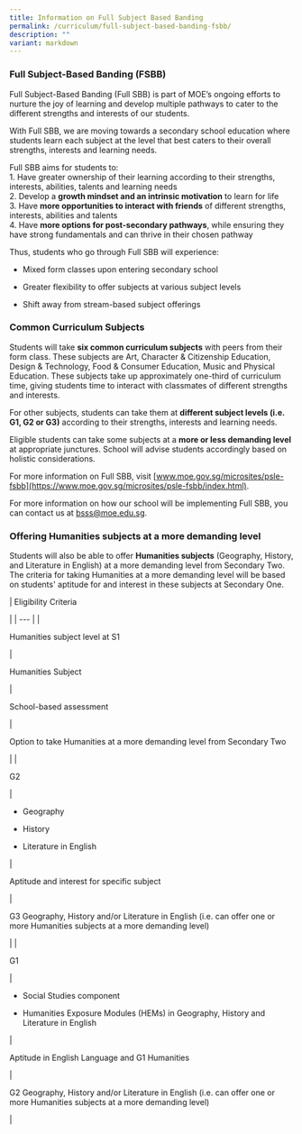```yaml
---
title: Information on Full Subject Based Banding
permalink: /curriculum/full-subject-based-banding-fsbb/
description: ""
variant: markdown
---
```

### Full Subject-Based Banding (FSBB)

Full Subject-Based Banding (Full SBB) is part of MOE’s ongoing efforts to nurture the joy of learning and develop multiple pathways to cater to the different strengths and interests of our students.

With Full SBB, we are moving towards a secondary school education where students learn each subject at the level that best caters to their overall strengths, interests and learning needs.

Full SBB aims for students to:  
1\. Have greater ownership of their learning according to their strengths, interests, abilities, talents and learning needs  
2\. Develop a **growth mindset and an intrinsic motivation** to learn for life  
3\. Have **more opportunities to interact with friends** of different strengths, interests, abilities and talents  
4\. Have **more options for post-secondary pathways**, while ensuring they have strong fundamentals and can thrive in their chosen pathway

Thus, students who go through Full SBB will experience:

*   Mixed form classes upon entering secondary school
    
*   Greater flexibility to offer subjects at various subject levels
    
*   Shift away from stream-based subject offerings
    

### **Common Curriculum Subjects**

Students will take **six common curriculum subjects** with peers from their form class. These subjects are Art, Character & Citizenship Education, Design & Technology, Food & Consumer Education, Music and Physical Education. These subjects take up approximately one-third of curriculum time, giving students time to interact with classmates of different strengths and interests.

For other subjects, students can take them at **different subject levels (i.e. G1, G2 or G3)** according to their strengths, interests and learning needs.

Eligible students can take some subjects at a **more or less demanding level** at appropriate junctures. School will advise students accordingly based on holistic considerations.

For more information on Full SBB, visit [www.moe.gov.sg/microsites/psle-fsbb](https://www.moe.gov.sg/microsites/psle-fsbb/index.html).  

For more information on how our school will be implementing Full SBB, you can contact us at [bsss@moe.edu.sg](bsss@moe.edu.sg).

### Offering Humanities subjects at a more demanding level

Students will also be able to offer **Humanities subjects** (Geography, History, and Literature in English) at a more demanding level from Secondary Two. The criteria for taking Humanities at a more demanding level will be based on students' aptitude for and interest in these subjects at Secondary One.

| 
Eligibility Criteria

 |
| --- |
| 

Humanities subject level at S1

 | 

Humanities Subject

 | 

School-based assessment

 | 

Option to take Humanities at a more demanding level from Secondary Two

 |
| 

G2

 | 

*   Geography
    
*   History
    
*   Literature in English
    

 | 

Aptitude and interest for specific subject

 | 

G3 Geography, History and/or Literature in English (i.e. can offer one or more Humanities subjects at a more demanding level)

 |
| 

G1

 | 

*   Social Studies component
    
*   Humanities Exposure Modules (HEMs) in Geography, History and Literature in English
    

 | 

Aptitude in English Language and G1 Humanities

 | 

G2 Geography, History and/or Literature in English (i.e. can offer one or more Humanities subjects at a more demanding level)

 |